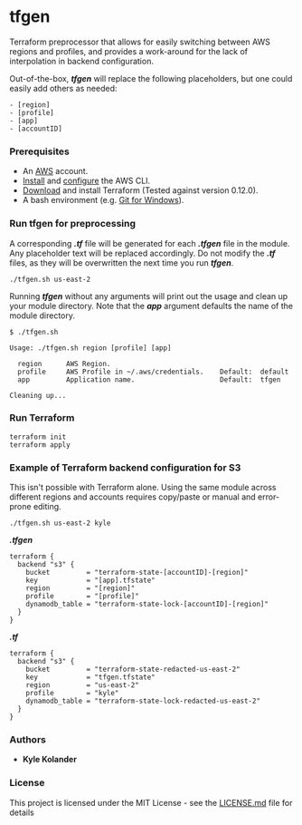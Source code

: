 # tfgen
Terraform preprocessor that allows for easily switching between AWS regions and profiles, and provides a work-around for the lack of interpolation in backend configuration.

Out-of-the-box, **_tfgen_** will replace the following placeholders, but one could easily add others as needed:
```
- [region]
- [profile]
- [app]
- [accountID]
```

### Prerequisites

- An [AWS](https://aws.amazon.com/) account.
- [Install](https://docs.aws.amazon.com/cli/latest/userguide/cli-chap-install.html) and [configure](https://docs.aws.amazon.com/cli/latest/userguide/cli-chap-configure.html) the AWS CLI.
- [Download](https://www.terraform.io/downloads.html) and install Terraform (Tested against version 0.12.0).
- A bash environment (e.g. [Git for Windows](https://gitforwindows.org/)).

### Run tfgen for preprocessing
A corresponding **_.tf_** file will be generated for each **_.tfgen_** file in the module.  Any placeholder text will be replaced accordingly.  Do not modify the **_.tf_** files, as they will be overwritten the next time you run **_tfgen_**.
```
./tfgen.sh us-east-2
```
Running **_tfgen_** without any arguments will print out the usage and clean up your module directory.  Note that the **_app_** argument defaults the name of the module directory.
```
$ ./tfgen.sh

Usage: ./tfgen.sh region [profile] [app]

  region      AWS Region.
  profile     AWS Profile in ~/.aws/credentials.    Default:  default
  app         Application name.                     Default:  tfgen

Cleaning up...

```

### Run Terraform
```
terraform init
terraform apply
```

### Example of Terraform backend configuration for S3
This isn't possible with Terraform alone.  Using the same module across different regions and accounts requires copy/paste or manual and error-prone editing.
```
./tfgen.sh us-east-2 kyle
```
**_.tfgen_**
```
terraform {
  backend "s3" {
    bucket         = "terraform-state-[accountID]-[region]"
    key            = "[app].tfstate"
    region         = "[region]"
    profile        = "[profile]"
    dynamodb_table = "terraform-state-lock-[accountID]-[region]"
  }
}
```
**_.tf_**
```
terraform {
  backend "s3" {
    bucket         = "terraform-state-redacted-us-east-2"
    key            = "tfgen.tfstate"
    region         = "us-east-2"
    profile        = "kyle"
    dynamodb_table = "terraform-state-lock-redacted-us-east-2"
  }
}
```

### Authors

* **Kyle Kolander**

### License

This project is licensed under the MIT License - see the [LICENSE.md](LICENSE.md) file for details